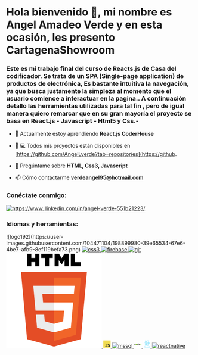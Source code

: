 <h1 >Hola bienvenido 👋, mi nombre es Angel Amadeo Verde y en esta ocasión, les presento CartagenaShowroom</h1>
<h3 >Este es mi trabajo final del curso de Reacts.js de Casa del codificador. Se trata de un SPA (Single-page application) de productos de electrónica, Es bastante intuitiva la navegación, ya que busca justamente la simpleza al momento que el usuario comience a interactuar en la pagina.. A continuación detallo las herramientas utilizadas para tal fin , pero de igual manera quiero remarcar que en su gran mayoría el proyecto se basa en React.js - Javascript - Html5 y Css.-</h3>

- 🌱 Actualmente estoy aprendiendo **React.js CoderHouse**

- 👨‍ 💻 Todos mis proyectos están disponibles en [https://github.com/AngelLverde?tab=repositories](https://github.

- 💬 Pregúntame sobre **HTML, Css3, Javascript**

- 📫 Cómo contactarme **verdeangel95@hotmail.com**

<h3 >Conéctate conmigo:</h3>
<p >
<a href="https://linkedin.com/en/https://www.linkedin.com/en/angel-verde-551b21223/" target="blank"><img src="https://raw.githubusercontent.com/rahuldkjain/github-profile-readme-generator/master/src/images/icons/Social/linked-in-alt.svg" alt="https://www. linkedin.com/in/angel-verde-551b21223/" height="30" width="40" /></a>
</p>

<h3>Idiomas y herramientas:</h3>
![logo192](https://user-images.githubusercontent.com/104471104/198899980-39e65534-67e6-4be7-afb9-8ef119befa73.png) <a href="https://www.w3schools.com/css/" target="_blank" rel="noreferrer"> <img src="https://raw.githubusercontent. com/devicons/devicon/master/icons/css3/css3-original-wordmark.svg" alt="css3" width="20" height="20"/> </a> <a href="https:// firebase.google.com/" target="_blank" rel="noreferrer"> <img src="https://www.vectorlogo.zone/logos/firebase/firebase-icon.svg" alt="firebase" width= "20" height="20"/> </a> <a href="https://git-scm.com/" target="_blank" rel="noreferrer"> <img src="https:// www.vectorlogo.zone/logos/git-scm/git-scm-icon.svg" alt="git" width="20" height="20"/> </a> <a href="https://www.w3. org/html/" target="_blank" rel="noreferrer"> <img src="https://raw.githubusercontent.com/devicons/devicon/master/icons/html5/html5-original-wordmark.svg" alt ="html5" ancho="20" altura="20"/> </a> <a href="https://developer.mozilla.org/en-US/docs/Web/JavaScript" target="_blank" rel="noreferrer"> <img src="https://raw.githubusercontent.com/devicons/devicon/master/icons/javascript/javascript-original.svg" alt="javascript" width="20" height=" 20"/> </a><a href="https://www.microsoft.com/en-us/sql-server" target="_blank" rel="noreferrer"> <img src="https://www.svgrepo.com/show /303229/microsoft-sql-server-logo.svg" alt="mssql" width="20" height="20"/> </a> <a href="https://nodejs.org" target=" _blank" rel="noreferrer"> <img src="https://raw.githubusercontent.com/devicons/devicon/master/icons/nodejs/nodejs-original-wordmark.svg" alt="nodejs" width="20 " height="20"/> </a> <a href="https://reactjs.org/" target="_blank" rel="noreferrer"> <img src="https://raw.githubusercontent.com/devicons/devicon/master/icons/react/react-original-wordmark.svg" alt="react" width="20" height="20"/> </a> <a href="https:// reactnative.dev/" target="_blank" rel="noreferrer"> <img src="https://reactnative.dev/img/header_logo.svg" alt="reactnative" width="20" height="20" /> </a> 

